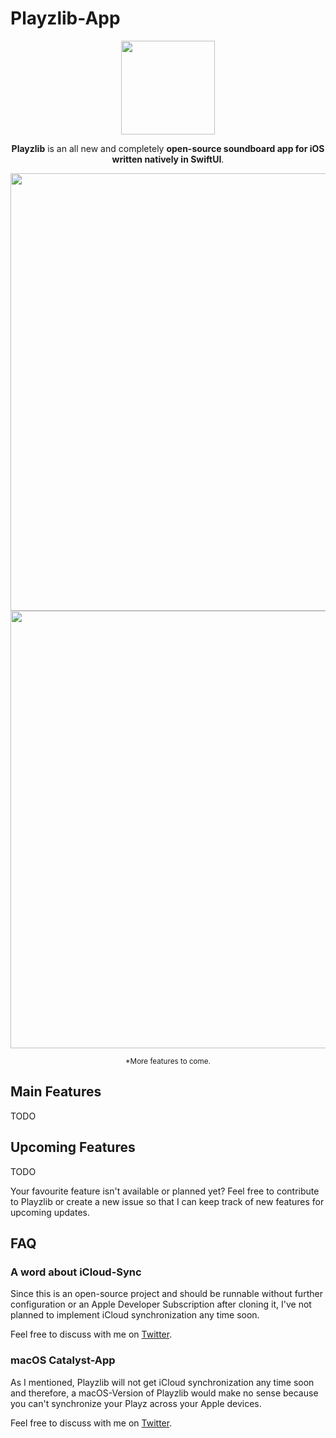 # Playzlib-App

<p align="center">
  <img width="150px" height="150px" src="https://imgur.com/fj93wVT.png"/>
</p>

<p align="center">
  <strong>Playzlib</strong> is an all new and completely <strong>open-source soundboard app for iOS written natively in SwiftUI</strong>.
</p>

<p align="center">
  <img src="https://imgur.com/7BJHEsI.png" height="700">
  <img src="https://imgur.com/O4ycu22.png" height="700">
</p>

<p align="center">
  <sup>*More features to come.</sup>
</p>

## Main Features
TODO

## Upcoming Features
TODO

Your favourite feature isn't available or planned yet?
Feel free to contribute to Playzlib or create a new issue so that I can keep track of new features for upcoming updates.

## FAQ

### A word about iCloud-Sync
Since this is an open-source project and should be runnable without further configuration or an Apple Developer Subscription after cloning it, I've not planned to implement iCloud synchronization any time soon.

Feel free to discuss with me on [Twitter](https://twitter.com/LaurensKDev).

### macOS Catalyst-App
As I mentioned, Playzlib will not get iCloud synchronization any time soon and therefore, a macOS-Version of Playzlib would make no sense because you can't synchronize your Playz across your Apple devices.

Feel free to discuss with me on [Twitter](https://twitter.com/LaurensKDev).
